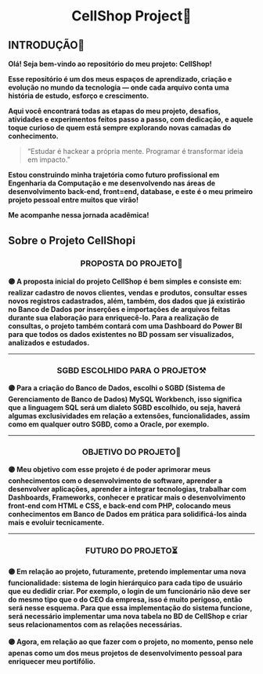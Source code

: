 <h1 align="center"> <strong> CellShop Project🏪 </strong> </h1>

<h2> INTRODUÇÃO🌱 </h2>
<p> <strong>
Olá! Seja bem-vindo ao repositório do meu projeto: CellShop!

Esse repositório é um dos meus espaços de aprendizado, criação e evolução no mundo da tecnologia — onde cada arquivo conta uma história de estudo, esforço e crescimento.  

Aqui você encontrará todas as etapas do meu projeto, desafios, atividades e experimentos feitos passo a passo, com dedicação, e aquele toque curioso de quem está sempre explorando novas camadas do conhecimento.
</strong> </p>

> “Estudar é hackear a própria mente. Programar é transformar ideia em impacto.”

<p> <strong>
Estou construindo minha trajetória como futuro profissional em Engenharia da Computação e me desenvolvendo nas áreas de desenvolvimento back-end, front=end, database, e este é o meu primeiro projeto pessoal entre muitos que virão!

Me acompanhe nessa jornada acadêmica!
</strong> </p>

<h2> Sobre o Projeto CellShopℹ️ </h2>
<p> <strong>
<h3 align="center"> PROPOSTA DO PROJETO📝 </h3>

🟣 A proposta inicial do projeto CellShop é bem simples e consiste em: realizar cadastro de novos clientes, vendas e produtos, consultar esses novos registros cadastrados, além, também, dos dados que já existirão no Banco de Dados por inserções e importações de arquivos feitas durante sua elaboração para enriquecê-lo. Para a realização de consultas, o projeto também contará com uma Dashboard do Power BI para que todos os dados existentes no BD possam ser visualizados, analizados e estudados.
<hr>

<h3 align="center"> SGBD ESCOLHIDO PARA O PROJETO⚒️ </h3>

🟣 Para a criação do Banco de Dados, escolhi o SGBD (Sistema de Gerenciamento de Banco de Dados) MySQL Workbench, isso significa que a linguagem SQL será um dialeto SGBD escolhido, ou seja, haverá algumas exclusividades em relação a extensões, funcionalidades, assim como em qualquer outro SGBD, como a Oracle, por exemplo.
<hr>

<h3 align="center"> OBJETIVO DO PROJETO🎯 </h3>

🟣 Meu objetivo com esse projeto é de poder aprimorar meus conhecimentos com o desenvolvimento de software, aprender a desenvolver aplicações, aprender a integrar tecnologias, trabalhar com Dashboards, Frameworks, conhecer e praticar mais o desenvolvimento front-end com HTML e CSS, e back-end com PHP, colocando meus conhecimentos em Banco de Dados em prática para solidificá-los ainda mais e evoluir tecnicamente.
<hr>

<h3 align="center"> FUTURO DO PROJETO⏳ </h3>
🟣 Em relação ao projeto, futuramente, pretendo implementar uma nova funcionalidade: sistema de login hierárquico para cada tipo de usuário que eu dedidir criar. Por exemplo, o login de um funcionário não deve ser do mesmo tipo que o do CEO da empresa, isso é muito perigoso, então será nesse esquema. Para que essa implementação do sistema funcione, será necessário implementar uma nova tabela no BD de CellShop e criar seus relacionamentos com as relações necessárias. <br>
<br>
🟣 Agora, em relação ao que fazer com o projeto, no momento, penso nele apenas como um dos meus projetos de desenvolvimento pessoal para enriquecer meu portifólio.
</strong> </p>



